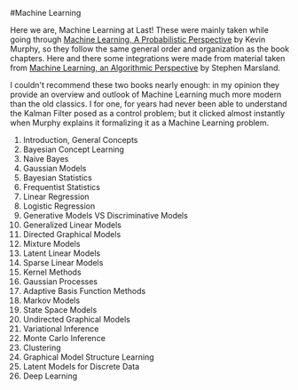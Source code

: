 #Machine Learning

Here we are, Machine Learning at Last!
These were mainly taken while going through [Machine Learning, A Probabilistic Perspective](https://www.cs.ubc.ca/~murphyk/MLbook/) by Kevin Murphy, so they follow the same general order and organization as the book chapters. Here and there some integrations were made from material taken from [Machine Learning, an Algorithmic Perspective](https://seat.massey.ac.nz/personal/s.r.marsland/MLBook.html) by Stephen Marsland. 

I couldn't recommend these two books nearly enough: in my opinion they provide an overview and outlook of Machine Learning much more modern than the old classics.
I for one, for years had never been able to understand the Kalman Filter posed as a control problem; but it clicked almost instantly when Murphy explains it formalizing it as a Machine Learning problem.

1. Introduction, General Concepts
2. Bayesian Concept Learning
3. Naive Bayes
4. Gaussian Models
5. Bayesian Statistics
6. Frequentist Statistics
7. Linear Regression
8. Logistic Regression
9. Generative Models VS Discriminative Models
10. Generalized Linear Models
11. Directed Graphical Models
12. Mixture Models
13. Latent Linear Models
14. Sparse Linear Models
15. Kernel Methods
16. Gaussian Processes
17. Adaptive Basis Function Methods
18. Markov Models
19. State Space Models
20. Undirected Graphical Models
21. Variational Inference
22. Monte Carlo Inference
23. Clustering
24. Graphical Model Structure Learning
25. Latent Models for Discrete Data
26. Deep Learning